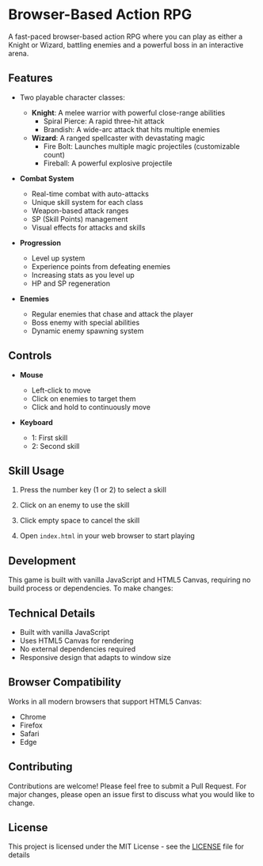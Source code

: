 # Browser-Based Action RPG

A fast-paced browser-based action RPG where you can play as either a Knight or Wizard, battling enemies and a powerful boss in an interactive arena.


## Features

- Two playable character classes:
  - **Knight**: A melee warrior with powerful close-range abilities
    - Spiral Pierce: A rapid three-hit attack
    - Brandish: A wide-arc attack that hits multiple enemies
  - **Wizard**: A ranged spellcaster with devastating magic
    - Fire Bolt: Launches multiple magic projectiles (customizable count)
    - Fireball: A powerful explosive projectile

- **Combat System**
  - Real-time combat with auto-attacks
  - Unique skill system for each class
  - Weapon-based attack ranges
  - SP (Skill Points) management
  - Visual effects for attacks and skills

- **Progression**
  - Level up system
  - Experience points from defeating enemies
  - Increasing stats as you level up
  - HP and SP regeneration

- **Enemies**
  - Regular enemies that chase and attack the player
  - Boss enemy with special abilities
  - Dynamic enemy spawning system

## Controls

- **Mouse**
  - Left-click to move
  - Click on enemies to target them
  - Click and hold to continuously move

- **Keyboard**
  - 1: First skill
  - 2: Second skill

## Skill Usage

1. Press the number key (1 or 2) to select a skill
2. Click on an enemy to use the skill
3. Click empty space to cancel the skill


2. Open `index.html` in your web browser to start playing

## Development

This game is built with vanilla JavaScript and HTML5 Canvas, requiring no build process or dependencies. To make changes:

## Technical Details

- Built with vanilla JavaScript
- Uses HTML5 Canvas for rendering
- No external dependencies required
- Responsive design that adapts to window size

## Browser Compatibility

Works in all modern browsers that support HTML5 Canvas:
- Chrome
- Firefox
- Safari
- Edge

## Contributing

Contributions are welcome! Please feel free to submit a Pull Request. For major changes, please open an issue first to discuss what you would like to change.

## License

This project is licensed under the MIT License - see the [LICENSE](LICENSE) file for details 